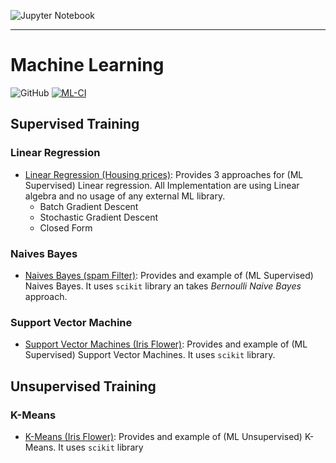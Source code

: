 ![Jupyter Notebook](https://img.shields.io/badge/jupyter-%23FA0F00.svg?style=for-the-badge&logo=jupyter&logoColor=white)

----

# Machine Learning
![GitHub](https://img.shields.io/github/license/salvadorz/u-test?style=flat&logo=github) [![ML-CI](https://github.com/salvadorz/ML/actions/workflows/python.yml/badge.svg?branch=master)](https://github.com/salvadorz/ML/actions/workflows/python.yml)

## Supervised Training

### Linear Regression

* [Linear Regression (Housing prices)](notebook_jupyter/linear_regression_house_prices.ipynb "Linear Regression Example with 3 approaches"): Provides 3 approaches for (ML Supervised) Linear regression. All Implementation are using Linear algebra and no usage of any external ML library.
  * Batch Gradient Descent
  * Stochastic Gradient Descent
  * Closed Form

### Naives Bayes

* [Naives Bayes (spam Filter)](notebook_jupyter/naives_bayes_spam_filter.ipynb "Naives Bayes Example for Spam filtering"): Provides and example of (ML Supervised) Naives Bayes. It uses `scikit` library an takes *Bernoulli Naive Bayes* approach.

### Support Vector Machine

* [Support Vector Machines (Iris Flower)](notebook_jupyter/SVM_Predictive_Iris_flower.ipynb "Support Vector Machines Example for Iris Flower Classification"): Provides and example of (ML Supervised) Support Vector Machines. It uses `scikit` library.

## Unsupervised Training

### K-Means

* [K-Means (Iris Flower)](notebook_jupyter/k_means_Iris_flower.ipynb "K-Means Example for Iris Flower Classification"): Provides and example of (ML Unsupervised) K-Means. It uses `scikit` library
